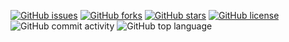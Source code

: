 <a href="https://github.com/microsoft/vscode/issues"><img alt="GitHub issues" src="https://img.shields.io/github/issues/microsoft/vscode"></a>
<a href="https://github.com/microsoft/vscode/network"><img alt="GitHub forks" src="https://img.shields.io/github/forks/microsoft/vscode"></a>
<a href="https://github.com/microsoft/vscode/stargazers"><img alt="GitHub stars" src="https://img.shields.io/github/stars/microsoft/vscode"></a>
<a href="https://github.com/microsoft/vscode/blob/master/LICENSE.txt"><img alt="GitHub license" src="https://img.shields.io/github/license/microsoft/vscode"></a>
<img alt="GitHub commit activity" src="https://img.shields.io/github/commit-activity/w/felipecosta09/demo-Cloud-One">
<img alt="GitHub top language" src="https://img.shields.io/github/languages/top/felipecosta09/demo-Cloud-One">